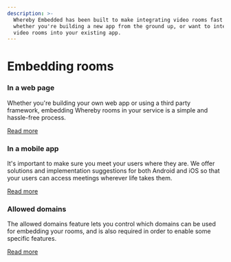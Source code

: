```yaml
---
description: >-
  Whereby Embedded has been built to make integrating video rooms fast and easy,
  whether you're building a new app from the ground up, or want to integrate
  video rooms into your existing app.
---
```


# Embedding rooms

### In a web page

Whether you're building your own web app or using a third party framework, embedding Whereby rooms in your service is a simple and hassle-free process.

[Read more](in-a-web-page/)



### In a mobile app

It's important to make sure you meet your users where they are. We offer solutions and implementation suggestions for both Android and iOS so that your users can access meetings wherever life takes them.

[Read more](in-a-mobile-app/)



### Allowed domains

The allowed domains feature lets you control which domains can be used for embedding your rooms, and is also required in order to enable some specific features.

[Read more](allowed-domains.md)
